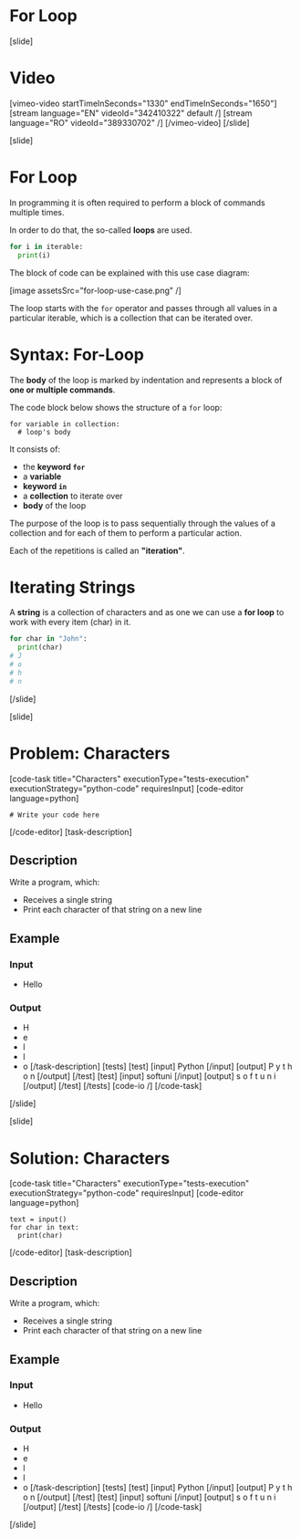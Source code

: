 # For Loop

[slide]
# Video

[vimeo-video startTimeInSeconds="1330" endTimeInSeconds="1650"]
[stream language="EN" videoId="342410322" default /]
[stream language="RO" videoId="389330702"  /]
[/vimeo-video]
[/slide]

[slide]
# For Loop
In programming it is often required to perform a block of commands multiple times. 

In order to do that, the so-called **loops** are used.

```python
for i in iterable:
  print(i)
```

The block of code can be explained with this use case diagram:

[image assetsSrc="for-loop-use-case.png" /]

The loop starts with the `for` operator and passes through all values in a particular iterable, which is a collection that can be iterated over.

# Syntax: For-Loop

The **body** of the loop is marked by indentation and represents a block of **one or multiple commands**. 

The code block below shows the structure of a `for` loop:
```
for variable in collection:
  # loop's body
```

It consists of:
* the **keyword `for`**
* a **variable**
* **keyword `in`**
* a **collection** to iterate over
* **body** of the loop

The purpose of the loop is to pass sequentially through the values of a collection and for each of them to perform a particular action. 

Each of the repetitions is called an **"iteration"**.

# Iterating Strings
A **string** is a collection of characters and as one we can use a **for loop** to work with every item (char) in it.
```python
for char in "John":
  print(char)
# J
# o
# h
# n
```
[/slide]

[slide]
# Problem: Characters

[code-task title="Characters" executionType="tests-execution" executionStrategy="python-code" requiresInput]
[code-editor language=python]

```
# Write your code here
```

[/code-editor]
[task-description]
## Description
Write a program, which:

- Receives a single string
- Print each character of that string on a new line

## Example
### Input
- Hello
### Output
- H
- e
- l
- l
- o
[/task-description]
[tests]
[test]
[input]
Python
[/input]
[output]
P
y
t
h
o
n
[/output]
[/test]
[test]
[input]
softuni
[/input]
[output]
s
o
f
t
u
n
i
[/output]
[/test]
[/tests]
[code-io /]
[/code-task]

[/slide]

[slide]

# Solution: Characters

[code-task title="Characters" executionType="tests-execution" executionStrategy="python-code" requiresInput]
[code-editor language=python]

```
text = input()
for char in text:
  print(char)
```

[/code-editor]
[task-description]
## Description
Write a program, which:

- Receives a single string
- Print each character of that string on a new line

## Example
### Input
- Hello
### Output
- H
- e
- l
- l
- o
[/task-description]
[tests]
[test]
[input]
Python
[/input]
[output]
P
y
t
h
o
n
[/output]
[/test]
[test]
[input]
softuni
[/input]
[output]
s
o
f
t
u
n
i
[/output]
[/test]
[/tests]
[code-io /]
[/code-task]

[/slide]